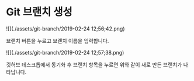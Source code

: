 # Git 브랜치 생성

![](./assets/git-branch/2019-02-24 12;56;42.png)

브랜치 버튼을 누르고 브랜치 이름을 입력합니다.

![](./assets/git-branch/2019-02-24 12;57;38.png)

깃허브 데스크톱에서 동기화 후 브랜치 항목을 누르면 위와 같이 새로 만든 브랜치가 나타납니다.